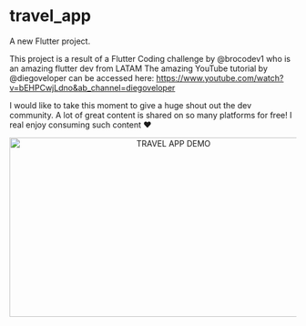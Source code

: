 # travel_app

A new Flutter project.

This project is a result of a Flutter Coding challenge by @brocodev1 who is an amazing flutter dev from LATAM
The amazing YouTube tutorial by @diegoveloper can be accessed here: https://www.youtube.com/watch?v=bEHPCwjLdno&ab_channel=diegoveloper

I would like to take this moment to give a huge shout out the dev community.
A lot of great content is shared on so many platforms for free! I real enjoy consuming such content ❤


<div align="center">
  <a href="https://www.youtube.com/embed/L-EBknaGv9o"><img width="560" height="315" src="https://i9.ytimg.com/vi_webp/L-EBknaGv9o/mqdefault.webp?v=61f15463&sqp=CIjag5EG&rs=AOn4CLCmsgQNae6Mps9VmvGI65hgWjfGKg" alt="TRAVEL APP DEMO"></a>
</div>

